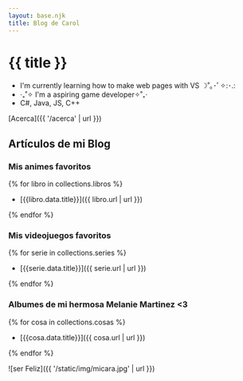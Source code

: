 ```yaml
---
layout: base.njk
title: Blog de Carol
---
```


# {{ title }}
 - I'm currently learning how to make web pages with VS ☽˚｡･ﾟ✧:･.:
 - ‧₊˚✧ I'm a aspiring game developer✧˚₊‧
 - C#, Java, JS, C++    



[Acerca]({{ '/acerca' | url }})

## Artículos de mi Blog

### Mis animes favoritos 

{% for libro in collections.libros %}

- [{{libro.data.title}}]({{ libro.url | url }})

{% endfor %}

### Mis videojuegos favoritos

{% for serie in collections.series %}

- [{{serie.data.title}}]({{ serie.url | url }})

{% endfor %}

### Albumes de mi hermosa Melanie Martinez <3

{% for cosa in collections.cosas %}

- [{{cosa.data.title}}]({{ cosa.url | url }})

{% endfor %}

![ser Feliz]({{ '/static/img/micara.jpg' | url }})
